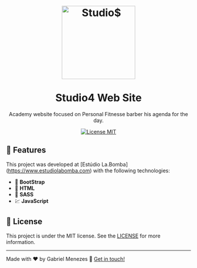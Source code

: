 <h1 align="center">
<br>
  <img alt="Studio$" src="http://www.studio4personalfitness.com/assets/img/studio4_logo.svg" width="200px" />
<br>
<br>
Studio4 Web Site
</h1>

<p align="center">Academy website focused on Personal Fitnesse barber his agenda for the day.</p>

<p align="center">
  <a href="https://opensource.org/licenses/MIT">
    <img src="https://img.shields.io/badge/License-MIT-blue.svg" alt="License MIT">
  </a>
</p>

## 🚀 Features
[//]: # (Add the features of your project here:)
This project was developed at [Estúdio La.Bomba] (https://www.estudiolabomba.com) with the following technologies:

- 📘 **BootStrap**
- 📃 **HTML**
- 💅 **SASS**
- 💹 **JavaScript**

## 📝 License
This project is under the MIT license. See the [LICENSE](https://github.com/mnzsss/gobarber-api/blob/master/LICENSE) for more information.

---

Made with ♥ by Gabriel Menezes 👋 [Get in touch!](https://www.linkedin.com/in/mnzs/)
